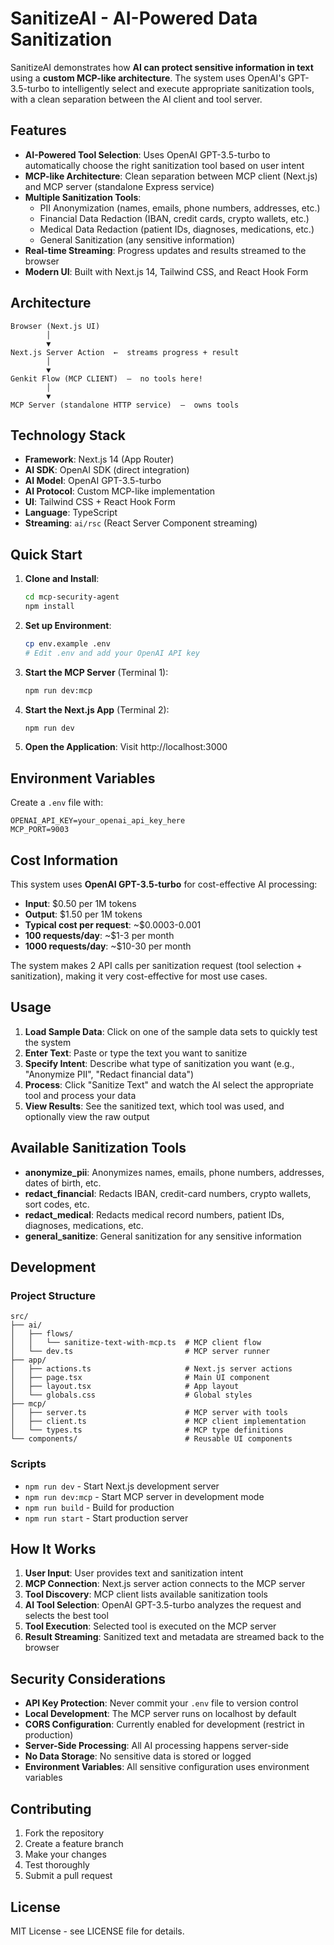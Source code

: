 # SanitizeAI - AI-Powered Data Sanitization

SanitizeAI demonstrates how **AI can protect sensitive information in text** using a **custom MCP-like architecture**. The system uses OpenAI's GPT-3.5-turbo to intelligently select and execute appropriate sanitization tools, with a clean separation between the AI client and tool server.

## Features

- **AI-Powered Tool Selection**: Uses OpenAI GPT-3.5-turbo to automatically choose the right sanitization tool based on user intent
- **MCP-like Architecture**: Clean separation between MCP client (Next.js) and MCP server (standalone Express service)
- **Multiple Sanitization Tools**:
  - PII Anonymization (names, emails, phone numbers, addresses, etc.)
  - Financial Data Redaction (IBAN, credit cards, crypto wallets, etc.)
  - Medical Data Redaction (patient IDs, diagnoses, medications, etc.)
  - General Sanitization (any sensitive information)
- **Real-time Streaming**: Progress updates and results streamed to the browser
- **Modern UI**: Built with Next.js 14, Tailwind CSS, and React Hook Form

## Architecture

```
Browser (Next.js UI)
        │
        ▼
Next.js Server Action  ←  streams progress + result
        │
        ▼
Genkit Flow (MCP CLIENT)  –  no tools here!
        │
        ▼
MCP Server (standalone HTTP service)  –  owns tools
```

## Technology Stack

- **Framework**: Next.js 14 (App Router)
- **AI SDK**: OpenAI SDK (direct integration)
- **AI Model**: OpenAI GPT-3.5-turbo
- **AI Protocol**: Custom MCP-like implementation
- **UI**: Tailwind CSS + React Hook Form
- **Language**: TypeScript
- **Streaming**: `ai/rsc` (React Server Component streaming)

## Quick Start

1. **Clone and Install**:
   ```bash
   cd mcp-security-agent
   npm install
   ```

2. **Set up Environment**:
   ```bash
   cp env.example .env
   # Edit .env and add your OpenAI API key
   ```

3. **Start the MCP Server** (Terminal 1):
   ```bash
   npm run dev:mcp
   ```

4. **Start the Next.js App** (Terminal 2):
   ```bash
   npm run dev
   ```

5. **Open the Application**:
   Visit http://localhost:3000

## Environment Variables

Create a `.env` file with:

```env
OPENAI_API_KEY=your_openai_api_key_here
MCP_PORT=9003
```

## Cost Information

This system uses **OpenAI GPT-3.5-turbo** for cost-effective AI processing:

- **Input**: $0.50 per 1M tokens
- **Output**: $1.50 per 1M tokens
- **Typical cost per request**: ~$0.0003-0.001
- **100 requests/day**: ~$1-3 per month
- **1000 requests/day**: ~$10-30 per month

The system makes 2 API calls per sanitization request (tool selection + sanitization), making it very cost-effective for most use cases.

## Usage

1. **Load Sample Data**: Click on one of the sample data sets to quickly test the system
2. **Enter Text**: Paste or type the text you want to sanitize
3. **Specify Intent**: Describe what type of sanitization you want (e.g., "Anonymize PII", "Redact financial data")
4. **Process**: Click "Sanitize Text" and watch the AI select the appropriate tool and process your data
5. **View Results**: See the sanitized text, which tool was used, and optionally view the raw output

## Available Sanitization Tools

- **anonymize_pii**: Anonymizes names, emails, phone numbers, addresses, dates of birth, etc.
- **redact_financial**: Redacts IBAN, credit-card numbers, crypto wallets, sort codes, etc.
- **redact_medical**: Redacts medical record numbers, patient IDs, diagnoses, medications, etc.
- **general_sanitize**: General sanitization for any sensitive information

## Development

### Project Structure

```
src/
├── ai/
│   ├── flows/
│   │   └── sanitize-text-with-mcp.ts  # MCP client flow
│   └── dev.ts                         # MCP server runner
├── app/
│   ├── actions.ts                     # Next.js server actions
│   ├── page.tsx                       # Main UI component
│   ├── layout.tsx                     # App layout
│   └── globals.css                    # Global styles
├── mcp/
│   ├── server.ts                      # MCP server with tools
│   ├── client.ts                      # MCP client implementation
│   └── types.ts                       # MCP type definitions
└── components/                        # Reusable UI components
```

### Scripts

- `npm run dev` - Start Next.js development server
- `npm run dev:mcp` - Start MCP server in development mode
- `npm run build` - Build for production
- `npm run start` - Start production server

## How It Works

1. **User Input**: User provides text and sanitization intent
2. **MCP Connection**: Next.js server action connects to the MCP server
3. **Tool Discovery**: MCP client lists available sanitization tools
4. **AI Tool Selection**: OpenAI GPT-3.5-turbo analyzes the request and selects the best tool
5. **Tool Execution**: Selected tool is executed on the MCP server
6. **Result Streaming**: Sanitized text and metadata are streamed back to the browser

## Security Considerations

- **API Key Protection**: Never commit your `.env` file to version control
- **Local Development**: The MCP server runs on localhost by default
- **CORS Configuration**: Currently enabled for development (restrict in production)
- **Server-Side Processing**: All AI processing happens server-side
- **No Data Storage**: No sensitive data is stored or logged
- **Environment Variables**: All sensitive configuration uses environment variables

## Contributing

1. Fork the repository
2. Create a feature branch
3. Make your changes
4. Test thoroughly
5. Submit a pull request

## License

MIT License - see LICENSE file for details.
